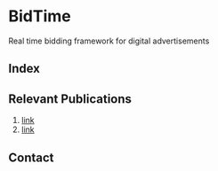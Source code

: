 # BidTime
Real time bidding framework for digital advertisements

## Index

## Relevant Publications
1. [link](http://example.com "Title")
2. [link](http://example.com "Title")

## Contact
